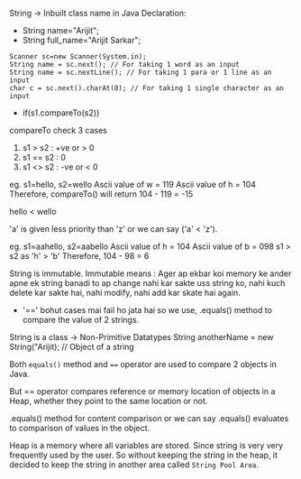 String -> Inbuilt class name in Java
Declaration:
- String name="Arijit";
- String full_name="Arijit Sarkar";

```
Scanner sc=new Scanner(System.in);
String name = sc.next(); // For taking 1 word as an input
String name = sc.nextLine(); // For taking 1 para or 1 line as an input
char c = sc.next().charAt(0); // For taking 1 single character as an input
```

- if(s1.compareTo(s2))

compareTo check 3 cases
1. s1 > s2 : +ve or > 0
2. s1 == s2 : 0
3. s1 <> s2 : -ve or < 0

eg. s1=hello, s2=wello
Ascii value of w = 119
Ascii value of h = 104
Therefore, compareTo() will return 104 - 119 = -15

hello < wello

'a' is given less priority than 'z' or we can say ('a' < 'z').

eg. s1=aahello, s2=aabello
Ascii value of h = 104
Ascii value of b = 098
s1 > s2 as 'h' > 'b'
Therefore, 104 - 98 = 6

String is immutable.
Immutable means : Ager ap ekbar koi memory ke ander apne ek string banadi to ap change nahi kar sakte uss string ko, nahi kuch delete kar sakte hai, nahi modify, nahi add kar skate hai again.
* '==' bohut cases mai fail ho jata hai so we use, .equals() method to compare the value of 2 strings.

String is a class -> Non-Primitive Datatypes
String anotherName = new String("Arijit); // Object of a string

Both `equals()` method and `==` operator are used to compare 2 objects in Java.

But == operator compares reference or memory location of objects in a Heap, whether they point to the same location or not.

.equals() method for content comparison or we can say .equals() evaluates to comparison of values in the object.

Heap is a memory where all variables are stored. Since string is very very frequently used by the user. So without keeping the string in the heap, it decided to keep the string in another area called `String Pool Area`.





